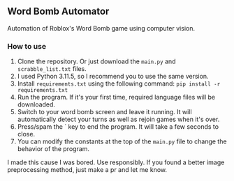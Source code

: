 ## Word Bomb Automator
Automation of Roblox's Word Bomb game using computer vision.

### How to use
1. Clone the repository. Or just download the `main.py` and `scrabble_list.txt` files.
2. I used Python 3.11.5, so I recommend you to use the same version.
3. Install `requirements.txt` using the following command: `pip install -r requirements.txt`
4. Run the program. If it's your first time, required language files will be downloaded.
5. Switch to your word bomb screen and leave it running. It will automatically detect your turns as well as rejoin games when it's over.
6. Press/spam the \` key to end the program. It will take a few seconds to close.
7. You can modify the constants at the top of the `main.py` file to change the behavior of the program.

I made this cause I was bored. Use responsibly. If you found a better image preprocessing method, just make a pr and let me know.